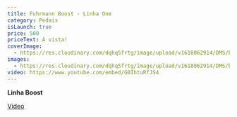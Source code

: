 ```yaml
---
title: Fuhrmann Boost - Linha One
category: Pedais
isLaunch: true
price: 500
priceText: À vista!
coverImage: 
  - https://res.cloudinary.com/dqhq5frtg/image/upload/v1618062914/DMS/boost1_oamifs.jpg
images: 
  - https://res.cloudinary.com/dqhq5frtg/image/upload/v1618062914/DMS/boost1_oamifs.jpg
video: https://www.youtube.com/embed/G0IhtuRfJS4
---
```

**Linha Boost**

[Vídeo](https://www.youtube.com/watch?v=G0IhtuRfJS4)